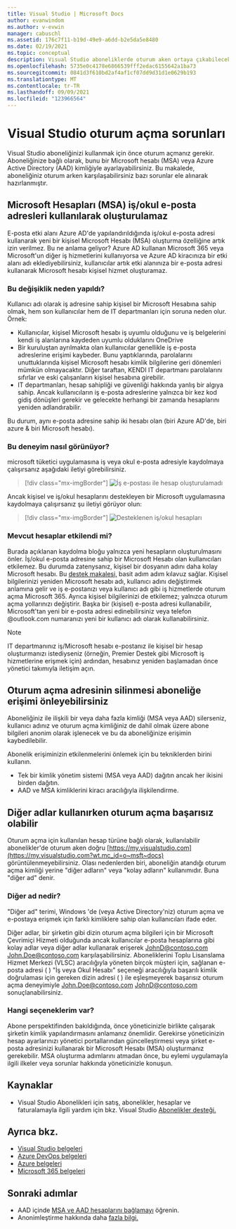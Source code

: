 ```yaml
---
title: Visual Studio | Microsoft Docs
author: evanwindom
ms.author: v-evwin
manager: cabuschl
ms.assetid: 176c7f11-b19d-49e9-a6dd-b2e5da5e8480
ms.date: 02/19/2021
ms.topic: conceptual
description: Visual Studio aboneliklerde oturum aken ortaya çıkabilecek sorunlar hakkında bilgi edinin
ms.openlocfilehash: 5735e0c4178e6866539fff2edac6155642a1ba73
ms.sourcegitcommit: 0841d3f610bd2af4af1cf07dd9d31d1e0629b193
ms.translationtype: MT
ms.contentlocale: tr-TR
ms.lasthandoff: 09/09/2021
ms.locfileid: "123966564"
---
```

# <a name="issues-signing-in-to-visual-studio-subscriptions"></a>Visual Studio oturum açma sorunları
Visual Studio aboneliğinizi kullanmak için önce oturum açmanız gerekir.  Aboneliğinize bağlı olarak, bunu bir Microsoft hesabı (MSA) veya Azure Active Directory (AAD) kimliğiyle ayarlayabilirsiniz.  Bu makalede, aboneliğiniz oturum arken karşılaşabilirsiniz bazı sorunlar ele alınarak hazırlanmıştır.

## <a name="microsoft-accounts-msa-cannot-be-created-using-workschool-email-addresses"></a>Microsoft Hesapları (MSA) iş/okul e-posta adresleri kullanılarak oluşturulamaz
E-posta etki alanı Azure AD'de yapılandırıldığında iş/okul e-posta adresi kullanarak yeni bir kişisel Microsoft Hesabı (MSA) oluşturma özelliğine artık izin verilmez. Bu ne anlama geliyor? Azure AD kullanan Microsoft 365 veya Microsoft'un diğer iş hizmetlerini kullanıyorsa ve Azure AD kiracınıza bir etki alanı adı eklediyebilirsiniz, kullanıcılar artık etki alanınıza bir e-posta adresi kullanarak Microsoft hesabı kişisel hizmet oluşturamaz.

### <a name="why-was-this-change-made"></a>Bu değişiklik neden yapıldı?
Kullanıcı adı olarak iş adresine sahip kişisel bir Microsoft Hesabına sahip olmak, hem son kullanıcılar hem de IT departmanları için soruna neden olur. Örnek:
- Kullanıcılar, kişisel Microsoft hesabı iş uyumlu olduğunu ve iş belgelerini kendi iş alanlarına kaydeden uyumlu olduklarını OneDrive
- Bir kuruluştan ayrılmakta olan kullanıcılar genellikle iş e-posta adreslerine erişimi kaybeder. Bunu yaptıklarında, parolalarını unuttuklarında kişisel Microsoft hesabı kimlik bilgilerine geri dönemleri mümkün olmayacaktır. Diğer taraftan, KENDI IT departmanı parolalarını sıfırlar ve eski çalışanların kişisel hesabına girebilir.
- IT departmanları, hesap sahipliği ve güvenliği hakkında yanlış bir algıya sahip. Ancak kullanıcıların iş e-posta adreslerine yalnızca bir kez kod gidiş dönüşleri gerekir ve gelecekte herhangi bir zamanda hesaplarını yeniden adlandırabilir.

Bu durum, aynı e-posta adresine sahip iki hesabı olan (biri Azure AD'de, biri azure & biri Microsoft hesabı).

### <a name="what-does-this-experience-look-like"></a>Bu deneyim nasıl görünüyor?
microsoft tüketici uygulamasına iş veya okul e-posta adresiyle kaydolmaya çalışırsanız aşağıdaki iletiyi görebilirsiniz.

   > [!div class="mx-imgBorder"]
   > ![İş e-postası ile hesap oluşturulamadı](_img/sign-in-issues/cannot-use-work-email.png "Hesap oluşturmak için bir kullanıcı adı ve parola girin.")

Ancak kişisel ve iş/okul hesaplarını destekleyen bir Microsoft uygulamasına kaydolmaya çalışırsanız şu iletiyi görüyor olun:

   > [!div class="mx-imgBorder"]
   > ![Desteklenen iş/okul hesapları](_img/sign-in-issues/existing-account.png "Buraya bir iş veya okul e-posta adresiyle kaydolasınız...")

### <a name="are-existing-accounts-affected"></a>Mevcut hesaplar etkilendi mi?
Burada açıklanan kaydolma bloğu yalnızca yeni hesapların oluşturulmasını önler. İş/okul e-posta adresine sahip bir Microsoft Hesabı olan kullanıcıları etkilemez. Bu durumda zatenysanız, kişisel bir dosyanın adını daha kolay Microsoft hesabı. Bu [destek makalesi,](https://windows.microsoft.com/en-US/Windows/rename-personal-microsoft-account) basit adım adım kılavuz sağlar. Kişisel bilgilerinizi yeniden Microsoft hesabı adı, kullanıcı adını değiştirmek anlamına gelir ve iş e-postanızı veya kullanıcı adı gibi iş hizmetlerde oturum açma Microsoft 365. Ayrıca kişisel bilgilerinizi de etkilemez; yalnızca oturum açma yollarınızı değiştirir. Başka bir (kişisel) e-posta adresi kullanabilir, Microsoft'tan yeni bir e-posta adresi edinebilirsiniz veya telefon @outlook.com numaranızı yeni bir kullanıcı adı olarak kullanabilirsiniz.

> [!NOTE]
> IT departmanınız iş/Microsoft hesabı e-postanız ile kişisel bir hesap oluşturmanızı istediyseniz (örneğin, Premier Destek gibi Microsoft iş hizmetlerine erişmek için) ardından, hesabınız yeniden başlamadan önce yönetici takımıyla iletişim açın.

## <a name="deleting-a-sign-in-address-may-prevent-access-to-a-subscription"></a>Oturum açma adresinin silinmesi aboneliğe erişimi önleyebilirsiniz
Aboneliğiniz ile ilişkili bir veya daha fazla kimliği (MSA veya AAD) silerseniz, kullanıcı adınız ve oturum açma kimliğiniz de dahil olmak üzere abone bilgileri anonim olarak işlenecek ve bu da aboneliğinize erişimin kaybedilebilir.

Abonelik erişiminizin etkilenmelerini önlemek için bu tekniklerden birini kullanın.
- Tek bir kimlik yönetim sistemi (MSA veya AAD) dağıtın ancak her ikisini birden dağıtın.
- AAD ve MSA kimliklerini kiracı aracılığıyla ilişkilendirme.

## <a name="signing-in-may-fail-when-using-aliases"></a>Diğer adlar kullanırken oturum açma başarısız olabilir
Oturum açma için kullanılan hesap türüne bağlı olarak, kullanılabilir abonelikler'de oturum aken doğru [https://my.visualstudio.com](https://my.visualstudio.com?wt.mc_id=o~msft~docs) görüntülenmeyebilirsiniz. Olası nedenlerden biri, aboneliğin atandığı oturum açma kimliği yerine "diğer adların" veya "kolay adların" kullanımıdır. Buna "diğer ad" denir.

### <a name="what-is-aliasing"></a>Diğer ad nedir?
"Diğer ad" terimi, Windows 'de (veya Active Directory'niz) oturum açma ve e-postaya erişmek için farklı kimliklere sahip olan kullanıcıları ifade eder.

Diğer adlar, bir şirketin gibi dizin oturum açma bilgileri için bir Microsoft Çevrimiçi Hizmeti olduğunda ancak kullanıcılar e-posta hesaplarına gibi kolay adlar veya diğer adlar kullanarak erişerek JohnD@contoso.com John.Doe@contoso.com karşılaşabilirsiniz. Aboneliklerini Toplu Lisanslama Hizmet Merkezi (VLSC) aracılığıyla yöneten birçok müşteri için, sağlanan e-posta adresi ( ) "İş veya Okul Hesabı" seçeneği aracılığıyla başarılı kimlik doğrulaması için gereken dizin adresi ( ) ile eşleşmeyerek başarısız oturum açma deneyimiyle John.Doe@contoso.com JohnD@contoso.com sonuçlanabilirsiniz.

### <a name="what-options-do-i-have"></a>Hangi seçeneklerim var?
Abone perspektifinden bakıldığında, önce yöneticinizle birlikte çalışarak şirketin kimlik yapılandırmasını anlamanız önemlidir. Gerekirse yöneticinizin hesap ayarlarınızı yönetici portallarından güncelleştirmesi veya şirket e-posta adresinizi kullanarak bir Microsoft Hesabı (MSA) oluşturmanız gerekebilir. MSA oluşturma adımlarını atmadan önce, bu eylemi uygulamayla ilgili ilkeler veya sorunlar hakkında yöneticinizle konuşun.

## <a name="resources"></a>Kaynaklar
- Visual Studio Abonelikleri için satış, abonelikler, hesaplar ve faturalamayla ilgili yardım için bkz. Visual Studio [Abonelikler desteği.](https://aka.ms/vssubscriberhelp) 

## <a name="see-also"></a>Ayrıca bkz.
- [Visual Studio belgeleri](/visualstudio/)
- [Azure DevOps belgeleri](/azure/devops/)
- [Azure belgeleri](/azure/)
- [Microsoft 365 belgeleri](/microsoft-365/)

## <a name="next-steps"></a>Sonraki adımlar
- AAD içinde [MSA ve AAD hesaplarını bağlamayı](/azure/active-directory/b2b/add-users-administrator) öğrenin.
- Anonimleştirme hakkında daha [fazla bilgi.](anonymization.md)